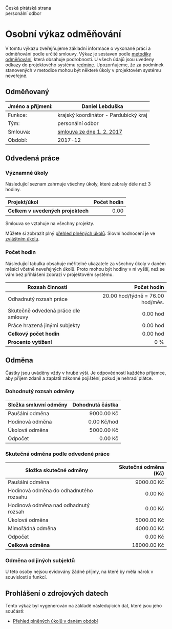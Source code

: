 Česká pirátská strana  
personální odbor

Osobní výkaz odměňování
=======================

V tomtu výkazu zveřejňujeme základní informace o vykonané práci a odměňování
podle určité smlouvy. Výkaz je sestaven podle [metodiky odměňování][metodika],
která obsahuje podrobnosti. U všech údajů jsou uvedeny odkazy do projektového
systému [redmine](https://redmine.pirati.cz). Upozorňujeme, že za podmínek
stanovených v metodice mohou být některé úkoly v projektovém systému neveřejné.

Odměňovaný
----------

Jméno a příjmení:                      | Daniel Lebduška
-----------------------                | --------------------
Funkce:                                | krajský koordinátor - Pardubický kraj
Tým:                                   | personální odbor
Smlouva:                               | [smlouva ze dne 1. 2. 2017][smlouva]
Období:                                | 2017-12


Odvedená práce
--------------

### Významné úkoly

Následující seznam zahrnuje všechny úkoly, které zabraly déle než 3 hodiny.

| Projekt/úkol                      |   Počet hodin |
|:----------------------------------|--------------:|
| **Celkem v uvedených projektech** |          0.00 |

Smlouva se vztahuje na všechny projekty. 

Můžete si zobrazit plný [přehled plněných úkolů][tasklist].
Slovní hodnocení je ve [zvláštním úkolu][hodnoceni].


### Počet hodin

Následující tabulka obsahuje měřitelné ukazatele za všechny úkoly v daném měsíci
včetně neveřejných úkolů. Proto mohou být hodiny v ní vyšší, než se vám bez
přihlášení zobrazí v projektovém systému.

Rozsah činnosti                        | Počet hodin
--------------                         | ----------:
Odhadnutý rozsah práce                 |  20.00 hod/týdně =  76.00 hod/měs.
Skutečně odvedená práce dle smlouvy    |   0.00 hod
Práce hrazená jinými subjekty          |   0.00 hod
**Celkový počet hodin**                |   0.00 hod
**Procento vytížení**                  |    0 %

Odměna
------

Částky jsou uváděny vždy v hrubé výši. Je odpovědností každého příjemce, aby
příjem zdanil a zaplatil zákonné pojištění, pokud je nehradí plátce.

### Dohodnutý rozsah odměny

Složka smluvní odměny                  | Dohodnutá částka
----------------                       | ------------------:
Paušální odměna                        |  9000.00 Kč
Hodinová odměna                        |     0.00 Kč/hod
Úkolová odměna                         |  5000.00 Kč
Odpočet                                |     0.00 Kč

### Skutečná odměna podle odvedené práce

Složka skutečné odměny                 | Skutečná odměna (Kč)
---------------------                  | ---------------------:
Paušální odměna                        |  9000.00 Kč
Hodinová odměna do odhadnutého rozsahu |     0.00 Kč
Hodinová odměna nad odhadnutý rozsah   |     0.00 Kč
Úkolová odměna                         |  5000.00 Kč
Mimořádná odměna                       |  4000.00 Kč
Odpočet                                |     0.00 Kč
**Celková odměna**                     | 18000.00 Kč


### Odměna od jiných subjektů

U této osoby nejsou evidovány žádné příjmy, na které by měla nárok v souvislosti s funkcí.


Prohlášení o zdrojových datech
------------------------------

Tento výkaz byl vygenerován na základě následujících dat, které jsou jeho součástí:

* [Přehled plněných úkolů v daném období](user_report.csv)

[hodnoceni]: https://redmine.pirati.cz/issues/5235
[metodika]: https://redmine.pirati.cz/projects/po/wiki/Odmenovani




[tasklist]: https://redmine.pirati.cz/time_entries?c[]=project&c[]=user&c[]=activity&c[]=issue&c[]=hours&c[]=cf_16&c[]=spent_on&f[]=spent_on&f[]=user_id&f[]=&op[spent_on]=><&op[user_id]==&utf8=%E2%9C%93&v[spent_on][]=2017-12-01&v[spent_on][]=2017-12-31&v[user_id][]=248

[smlouva]: https://smlouvy.pirati.cz/smlouvy/2017/02/01/kk-lebduska/
